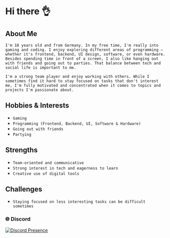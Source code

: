 # Hi there 👌

## About Me
````
I'm 18 years old and from Germany. In my free time, I'm really into gaming and coding. I enjoy exploring different areas of programming – whether it's frontend, backend, UI design, software, or even hardware. Besides spending time in front of a screen, I also like hanging out with friends and going out to parties. That balance between tech and social life is important to me.

I'm a strong team player and enjoy working with others. While I sometimes find it hard to stay focused on tasks that don't interest me, I'm fully motivated and concentrated when it comes to topics and projects I'm passionate about.
````

## Hobbies & Interests
* ```` Gaming ````
* ```` Programming (Frontend, Backend, UI, Software & Hardware) ````
* ```` Going out with friends ````
* ```` Partying ````

## Strengths
* ```` Team-oriented and communicative ````
* ```` Strong interest in tech and eagerness to learn ````
* ```` Creative use of digital tools ````

## Challenges
* ```` Staying focused on less interesting tasks can be difficult sometimes ````

### 🌐 Discord
[![Discord Presence](https://lanyard.cnrad.dev/api/807192870846595072)](https://discord.com/users/807192870846595072)
